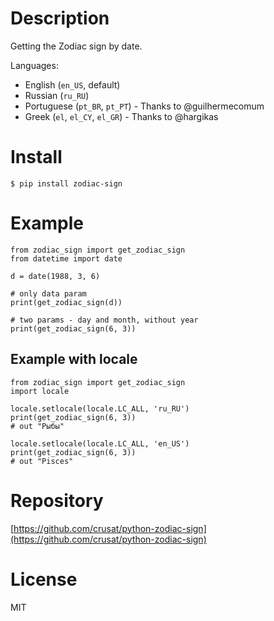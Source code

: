 # Description

Getting the Zodiac sign by date.

Languages:
- English (`en_US`, default)
- Russian (`ru_RU`)
- Portuguese (`pt_BR`, `pt_PT`) - Thanks to @guilhermecomum
- Greek (`el`, `el_CY`, `el_GR`) - Thanks to @hargikas

# Install

    $ pip install zodiac-sign

# Example

    from zodiac_sign import get_zodiac_sign
    from datetime import date

    d = date(1988, 3, 6)

    # only data param
    print(get_zodiac_sign(d))

    # two params - day and month, without year
    print(get_zodiac_sign(6, 3))

## Example with locale

    from zodiac_sign import get_zodiac_sign
    import locale

    locale.setlocale(locale.LC_ALL, 'ru_RU')
    print(get_zodiac_sign(6, 3))
    # out "Рыбы"

    locale.setlocale(locale.LC_ALL, 'en_US')
    print(get_zodiac_sign(6, 3))
    # out "Pisces"

# Repository

[https://github.com/crusat/python-zodiac-sign](https://github.com/crusat/python-zodiac-sign)


# License

MIT


